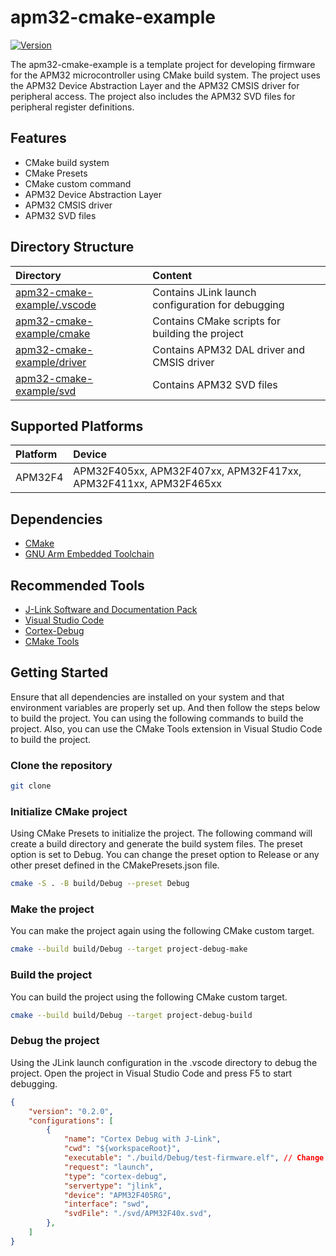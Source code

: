 # apm32-cmake-example

[![Version](https://img.shields.io/github/v/release/MorroGeek/apm32-cmake-example)](https://github.com/MorroGeek/apm32-cmake-example/releases/latest)

The apm32-cmake-example is a template project for developing firmware for the APM32 microcontroller using CMake build system. The project uses the APM32 Device Abstraction Layer and the APM32 CMSIS driver for peripheral access. The project also includes the APM32 SVD files for peripheral register definitions.

## Features

- CMake build system
- CMake Presets
- CMake custom command
- APM32 Device Abstraction Layer
- APM32 CMSIS driver
- APM32 SVD files

## Directory Structure

| Directory                                     | Content                                                      |
| :-------------------------------------------- | :----------------------------------------------------------- |
| [apm32-cmake-example/.vscode](./.vscode)      | Contains JLink launch configuration for debugging            |
| [apm32-cmake-example/cmake](./cmake)          | Contains CMake scripts for building the project              |
| [apm32-cmake-example/driver](./driver)        | Contains APM32 DAL driver and CMSIS driver                   |
| [apm32-cmake-example/svd](./svd)              | Contains APM32 SVD files                                     |

## Supported Platforms

| Platform      | Device                                                          |
| :------------ | :-------------------------------------------------------------- |
| APM32F4       | APM32F405xx, APM32F407xx, APM32F417xx, APM32F411xx, APM32F465xx |

## Dependencies

- [CMake](https://cmake.org/)
- [GNU Arm Embedded Toolchain](https://developer.arm.com/tools-and-software/open-source-software/developer-tools/gnu-toolchain/gnu-rm)

## Recommended Tools

- [J-Link Software and Documentation Pack](https://www.segger.com/downloads/jlink/)
- [Visual Studio Code](https://code.visualstudio.com/)
- [Cortex-Debug](https://marketplace.visualstudio.com/items?itemName=marus25.cortex-debug)
- [CMake Tools](https://marketplace.visualstudio.com/items?itemName=ms-vscode.cmake-tools)

## Getting Started

Ensure that all dependencies are installed on your system and that environment variables are properly set up. And then follow the steps below to build the project.
You can using the following commands to build the project. Also, you can use the CMake Tools extension in Visual Studio Code to build the project.

### Clone the repository

```bash
git clone
```

### Initialize CMake project

Using CMake Presets to initialize the project. The following command will create a build directory and generate the build system files. The preset option is set to Debug. You can change the preset option to Release or any other preset defined in the CMakePresets.json file.

```bash
cmake -S . -B build/Debug --preset Debug
```

### Make the project

You can make the project again using the following CMake custom target.

```bash
cmake --build build/Debug --target project-debug-make
```

### Build the project

You can build the project using the following CMake custom target.

```bash
cmake --build build/Debug --target project-debug-build
```

### Debug the project

Using the JLink launch configuration in the .vscode directory to debug the project. Open the project in Visual Studio Code and press F5 to start debugging.

```json
{
    "version": "0.2.0",
    "configurations": [
        {
            "name": "Cortex Debug with J-Link",
            "cwd": "${workspaceRoot}",
            "executable": "./build/Debug/test-firmware.elf", // Change the executable path
            "request": "launch",
            "type": "cortex-debug",
            "servertype": "jlink",
            "device": "APM32F405RG",
            "interface": "swd",
            "svdFile": "./svd/APM32F40x.svd",
        },
    ]
}
```
